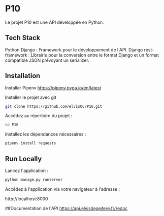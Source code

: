 
# P10

Le projet P10 est une API développée en Python.


## Tech Stack


Python Django : Framework pour le développement de l'API.
Django rest-framework : Librairie pour la conversion entre le format Django et un format compatible JSON prévoyant un serializer.


## Installation

Installer Pipenv 
https://pipenv.pypa.io/en/latest

Installer le projet avec git 

```bash
git clone https://github.com/elvisOC/P10.git
```
Accédez au répertoire du projet :
```bash
cd P10
```
Installez les dépendances nécessaires :
```bash
pipenv install requests
```

## Run Locally

Lancez l'application :

```bash
python manage.py runserver
```

Accédez à l'application via votre navigateur à l'adresse :

http://localhost:8000

##Documentation de l'API
https://api.elvisdegeitere.fr/redoc
